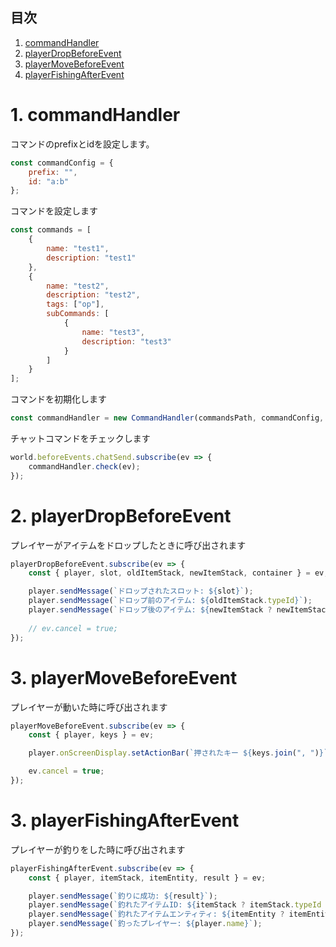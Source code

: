 ## 目次

1. [commandHandler](#anchor1)
2. [playerDropBeforeEvent](#anchor2)
3. [playerMoveBeforeEvent](#anchor3)
4. [playerFishingAfterEvent](#anchor4)

<a id="anchor1"></a>

# 1. commandHandler

コマンドのprefixとidを設定します。

```javascript
const commandConfig = {
    prefix: "",
    id: "a:b"
};
```

コマンドを設定します

```javascript
const commands = [
    {
        name: "test1",
        description: "test1"
    },
    {
        name: "test2",
        description: "test2",
        tags: ["op"],
        subCommands: [
            {
                name: "test3",
                description: "test3"
            }
        ]
    }
];
```

コマンドを初期化します

```javascript
const commandHandler = new CommandHandler(commandsPath, commandConfig, commands);
```

チャットコマンドをチェックします

```javascript
world.beforeEvents.chatSend.subscribe(ev => {
    commandHandler.check(ev);
});
```

<a id="anchor2"></a>

# 2. playerDropBeforeEvent

プレイヤーがアイテムをドロップしたときに呼び出されます

```javascript
playerDropBeforeEvent.subscribe(ev => {
    const { player, slot, oldItemStack, newItemStack, container } = ev;

    player.sendMessage(`ドロップされたスロット: ${slot}`);
    player.sendMessage(`ドロップ前のアイテム: ${oldItemStack.typeId}`);
    player.sendMessage(`ドロップ後のアイテム: ${newItemStack ? newItemStack.typeId : "minecraft:air"}`);
    
    // ev.cancel = true;
});
```

<a id="anchor3"></a>

# 3. playerMoveBeforeEvent

プレイヤーが動いた時に呼び出されます

```javascript
playerMoveBeforeEvent.subscribe(ev => {
    const { player, keys } = ev;

    player.onScreenDisplay.setActionBar(`押されたキー ${keys.join(", ")}`);

    ev.cancel = true;
});
```

<a id="anchor4"></a>

# 3. playerFishingAfterEvent

プレイヤーが釣りをした時に呼び出されます

```javascript
playerFishingAfterEvent.subscribe(ev => {
    const { player, itemStack, itemEntity, result } = ev;

    player.sendMessage(`釣りに成功: ${result}`);
    player.sendMessage(`釣れたアイテムID: ${itemStack ? itemStack.typeId : ""}`);
    player.sendMessage(`釣れたアイテムエンティティ: ${itemEntity ? itemEntity.typeId : ""}`);
    player.sendMessage(`釣ったプレイヤー: ${player.name}`);
});
```
